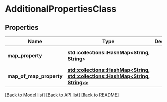 # AdditionalPropertiesClass

## Properties
Name | Type | Description | Notes
------------ | ------------- | ------------- | -------------
**map_property** | **std::collections::HashMap<String, String>** |  | [optional] [default to None]
**map_of_map_property** | [**std::collections::HashMap<String, std::collections::HashMap<String, String>>**](map.md) |  | [optional] [default to None]

[[Back to Model list]](../README.md#documentation-for-models) [[Back to API list]](../README.md#documentation-for-api-endpoints) [[Back to README]](../README.md)


